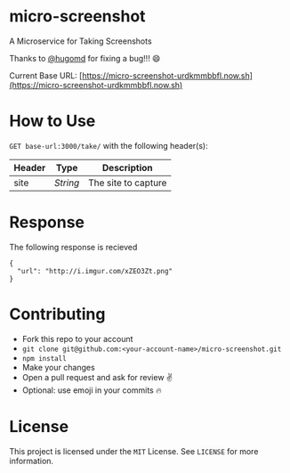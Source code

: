 # micro-screenshot
A Microservice for Taking Screenshots

Thanks to [@hugomd](https://github.com/hugomd/) for fixing a bug!!! :smile:

Current Base URL: [https://micro-screenshot-urdkmmbbfl.now.sh](https://micro-screenshot-urdkmmbbfl.now.sh)

# How to Use
`GET base-url:3000/take/` with the following header(s):

| Header | Type     | Description         |
|--------|----------|---------------------|
| site   | _String_ | The site to capture |


# Response
The following response is recieved

```
{
  "url": "http://i.imgur.com/xZEO3Zt.png"
}
```

# Contributing
* Fork this repo to your account
* `git clone git@github.com:<your-account-name>/micro-screenshot.git`
* `npm install`
* Make your changes
* Open a pull request and ask for review ✌️
* Optional: use emoji in your commits 🔥

# License
This project is licensed under the `MIT` License. See `LICENSE` for more information.